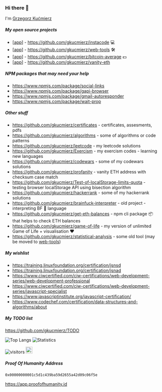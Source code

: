 
### Hi there 👋

I'm [Grzegorz Kućmierz](https://www.github.com/gkucmierz)

##### My open source projects
- [[app](https://instacode-bc6ac.web.app/scratchpad)] - https://github.com/gkucmierz/instacode 💻
- [[app](https://awesome-web-tools.web.app)] - https://github.com/gkucmierz/web-tools 🛠
- [[app](https://btc-average.web.app)] - https://github.com/gkucmierz/bitcoin-average 💵
- [[app](https://gkucmierz.github.io/vanity-eth)] - https://github.com/gkucmierz/vanity-eth

##### NPM packages that may need your help
- https://www.npmjs.com/package/social-links
- https://www.npmjs.com/package/gapi-browser
- https://www.npmjs.com/package/gmail-autoresponder
- https://www.npmjs.com/package/wait-prop

##### Other stuff
- https://github.com/gkucmierz/certificates - certificates, assesments, pdfs
- https://github.com/gkucmierz/algorithms - some of algorithms or code patterns
- https://github.com/gkucmierz/leetcode - my leetcode solutions
- https://github.com/gkucmierz/Exercism - my exercism codes - learning new languages
- https://github.com/gkucmierz/codewars - some of my codewars solutions
- https://github.com/gkucmierz/profanity - vanity ETH address with checksum case match
- https://github.com/gkucmierz/Test-of-localStorage-limits-quota - testing browser localStorage API using bisection algorithm
- https://github.com/gkucmierz/hackerrank - some of my hackerrank solutions
- https://github.com/gkucmierz/brainfuck-interpreter - old project - interpreting BF 🧠 language
- https://github.com/gkucmierz/get-eth-balances - npm cli package 📦 that helps to check ETH balances
- https://github.com/gkucmierz/game-of-life - my version of unlimited Game of Life + visualisation ❤️
- https://github.com/gkucmierz/statistical-analysis - some old tool (may be moved to [web-tools](https://github.com/gkucmierz/web-tools))

##### My wishlist
- https://training.linuxfoundation.org/certification/jsnsd
- https://training.linuxfoundation.org/certification/jsnad
- https://www.ciwcertified.com/ciw-certifications/web-development-series/web-development-professional
- https://www.ciwcertified.com/ciw-certifications/web-development-series/javascript-specialist
- https://www.javascriptinstitute.org/javascript-certification/
- https://www.codechef.com/certification/data-structures-and-algorithms/about

##### My TODO list
https://github.com/gkucmierz/TODO

![Top Langs](https://github-readme-stats.vercel.app/api/top-langs/?username=gkucmierz&layout=compact)
![Statistics](https://github-readme-stats.vercel.app/api?username=gkucmierz&show_icons=true)

![visitors](https://komarev.com/ghpvc/?username=gkucmierz&color=blue) [<img src="https://d2fltix0v2e0sb.cloudfront.net/dev-badge.svg" width="22" height="22" alt="Grzegorz Kućmierz's DEV Profile">](https://dev.to/gkucmierz)

##### Proof Of Humanity Address

```0x00000000001c5d1c439ba59d2655a42d09c06f5e```

https://app.proofofhumanity.id
